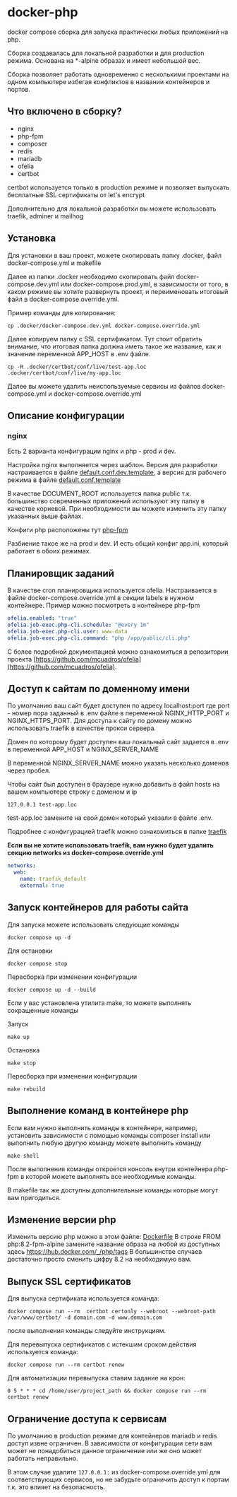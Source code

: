 # docker-php

docker compose сборка для запуска практически любых приложений на php.

Сборка создавалась для локальной разработки и для production режима. Основана на *-alpine образах и имеет небольшой вес.

Сборка позволяет работать одновременно с несколькими проектами на одном компьютере избегая конфликтов в названии
контейнеров и портов.

## Что включено в сборку?

- nginx
- php-fpm
- composer
- redis
- mariadb
- ofelia
- certbot

certbot используется только в production режиме и позволяет выпускать бесплатные SSL сертификаты от let's encrypt

Дополнительно для локальной разработки вы можете использовать traefik, adminer и mailhog

## Установка

Для установки в ваш проект, можете скопировать папку .docker, файл docker-compose.yml и makefile

Далее из папки .docker необходимо скопировать файл docker-compose.dev.yml или docker-compose.prod.yml, в зависимости от того, в каком режиме вы хотите развернуть проект, и переименовать итоговый файл в docker-compose.override.yml.

Пример команды для копирования:

```shell
cp .docker/docker-compose.dev.yml docker-compose.override.yml
```

Далее копируем папку с SSL сертификатом. Тут стоит обратить внимание, что итоговая папка должна иметь такое же название, как и значение переменной APP_HOST в .env файле.

```shell
cp -R .docker/certbot/conf/live/test-app.loc .docker/certbot/conf/live/my-app.loc
```

Далее вы можете удалить неиспользуемые сервисы из файлов docker-compose.yml и docker-compose.override.yml


## Описание конфигурации

### nginx

Есть 2 варианта конфигурации nginx и php - prod и dev.

Настройка nginx выполняется через шаблон. Версия для разработки настраивается в файле [default.conf.dev.template](.docker/nginx/default.conf.dev.template),
а версия для рабочего режима в файле [default.conf.template](.docker/nginx/default.conf.template)

В качестве DOCUMENT_ROOT используется папка public т.к. большинство современных приложений используют эту папку в
качестве корневой.
При необходимости вы можете изменить эту папку указанных выше файлах.


Конфиги php расположены тут [php-fpm](.docker/php-fpm)

Разбиение такое же на prod и dev. И есть общий конфиг app.ini, который работает в обоих режимах.

## Планировщик заданий

В качестве cron планировщика используется ofelia. Настраивается в файле docker-compose.override.yml в секции labels в нужном контейнере.
Пример можно посмотреть в контейнере php-fpm

```yaml
ofelia.enabled: "true"
ofelia.job-exec.php-cli.schedule: "@every 1m"
ofelia.job-exec.php-cli.user: www-data
ofelia.job-exec.php-cli.command: "php /app/public/cli.php"
```

С более подробной документацией можно ознакомиться в репозитории
проекта [https://github.com/mcuadros/ofelia](https://github.com/mcuadros/ofelia).

## Доступ к сайтам по доменному имени

По умолчанию ваш сайт будет доступен по адресу localhost:port где port - номер пора заданный в .env файле в переменной
NGINX_HTTP_PORT и NGINX_HTTPS_PORT.
Для доступа к сайту по домену можно использовать traefik в качестве прокси сервера.

Домен по которому будет доступен ваш локальный сайт задается в .env в переменной APP_HOST и NGINX_SERVER_NAME

В переменной NGINX_SERVER_NAME можно указать несколько доменов через пробел.

Чтобы сайт был доступен в браузере нужно добавить в файл hosts на вашем компьютере строку с доменом и ip

`127.0.0.1 test-app.loc`

test-app.loc замените на свой домен который указали в файле .env.

Подробнее с конфигурацией traefik можно ознакомиться в папке [traefik](traefik/README.md)

**Если вы не хотите использовать traefik, вам нужно будет удалить секцию networks из docker-compose.override.yml**

```yaml
networks:
  web:
    name: traefik_default
    external: true
```

## Запуск контейнеров для работы сайта

Для запуска можете использовать следующие команды

```shell
docker compose up -d
```

Для остановки

```shell
docker compose stop
```

Пересборка при изменении конфигурации

```shell
docker compose up -d --build
```

Если у вас установлена утилита make, то можете выполнять сокращенные команды

Запуск

```shell
make up
```

Остановка

```shell
make stop
```

Пересборка при изменении конфигурации

```shell
make rebuild
```

## Выполнение команд в контейнере php

Если вам нужно выполнить команды в контейнере, например, установить зависимости с помощью команды composer install или
выполнить любую другую команду можете выполнить команду

```shell
make shell
```

После выполнения команды откроется консоль внутри контейнера php-fpm в которой можете выполнять все необходимые команды.

В makefile так же доступны дополнительные команды которые могут вам пригодиться.

## Изменение версии php

Изменить версию php можно в этом файле: [Dockerfile](.docker%2Fphp-fpm%2FDockerfile)
В строке FROM php:8.2-fpm-alpine замените название образа на любой из доступных здесь https://hub.docker.com/_/php/tags
В большинстве случаев достаточно просто сменить цифру 8.2 на необходимую вам.

## Выпуск SSL сертификатов

Для выпуска сертификата используется команда:

```shell
docker compose run --rm  certbot certonly --webroot --webroot-path /var/www/certbot/ -d domain.com -d www.domain.com
```

после выполнения команды следуйте инструкциям.

Для перевыпуска сертификатов с истекшим сроком действия используется команда:

```shell
docker compose run --rm certbot renew
```

Для автоматизации перевыпуска ставим задание на крон:

`0 5 * * * cd /home/user/project_path && docker compose run --rm certbot renew`

## Ограничение доступа к сервисам

По умолчанию в production режиме для контейнеров mariadb и redis доступ извне ограничен.
В зависимости от конфигурации сети вам может не понадобиться данное ограничение или же оно может работать неправильно.

В этом случае удалите `127.0.0.1:` из docker-compose.override.yml для соответствующих сервисов, но не забудьте ограничить доступ к портам т.к. это влияет на безопасность.
